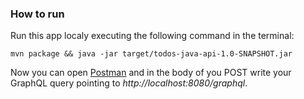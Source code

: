 ### How to run

Run this app localy executing the following command in the terminal:

    mvn package && java -jar target/todos-java-api-1.0-SNAPSHOT.jar

Now you can open [Postman](https://www.getpostman.com/downloads/) and in the body of you POST write
your GraphQL query pointing to *http://localhost:8080/graphql*.
